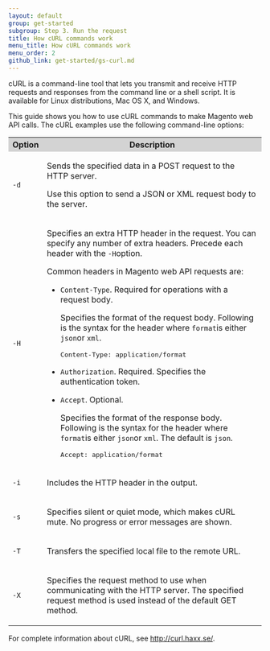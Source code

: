 ```yaml
---
layout: default
group: get-started
subgroup: Step 3. Run the request
title: How cURL commands work
menu_title: How cURL commands work
menu_order: 2
github_link: get-started/gs-curl.md
---
```


<p>cURL is a command-line tool that lets you transmit and receive HTTP requests and
   responses from the command line or a shell script. It is available for Linux distributions,
   Mac OS X, and Windows.
</p>
<p>This guide shows you how to use cURL commands to make Magento web API calls. The cURL examples
   use the following command-line options:
</p>
<table style="width:100%">
   <tr bgcolor="lightgray">
      <th>Option</th>
      <th>Description</th>
   </tr>
   <tr>
      <td>
         <p>
            <code>-d</code>
         </p>
      </td>
      <td>
         <p>Sends the specified data in a POST request to the HTTP server.</p>
         <p>Use this option to send a JSON or XML request body to the server.</p>
      </td>
   </tr>
   <tr>
      <td>
         <p>
            <code>-H</code>
         </p>
      </td>
      <td>
         <p>Specifies an extra HTTP header in the request. You can specify any number of extra
            headers. Precede each header with the
            <code>-H</code>option.
         </p>
         <p>Common headers in Magento web API requests are:</p>
         <ul>
            <li>
               <p>
                  <code>Content-Type</code>. Required for operations with a request body.
               </p>
               <p>Specifies the format of the request body. Following is the syntax for the header
                  where
                  <code>format</code>is either
                  <code>json</code>or
                  <code>xml</code>.
               </p>
               <pre>Content-Type: application/format</pre>
            </li>
            <li>
               <p>
                  <code>Authorization</code>. Required. Specifies the authentication token.
               </p>
            </li>
            <li>
               <p>
                  <code>Accept</code>. Optional.
               </p>
               <p>Specifies the format of the response body. Following is the syntax for the header
                  where
                  <code>format</code>is either
                  <code>json</code>or
                  <code>xml</code>. The default is
                  <code>json</code>.
               </p>
               <pre>Accept: application/format</pre>
            </li>
         </ul>
      </td>
   </tr>
   <tr>
      <td>
         <p>
            <code>-i</code>
         </p>
      </td>
      <td>
         <p>Includes the HTTP header in the output.</p>
      </td>
   </tr>
   <tr>
      <td>
         <p>
            <code>-s</code>
         </p>
      </td>
      <td>
         <p>Specifies silent or quiet mode, which makes cURL mute. No progress or error messages
            are shown.
         </p>
      </td>
   </tr>
   <tr>
      <td>
         <p>
            <code>-T</code>
         </p>
      </td>
      <td>
         <p>Transfers the specified local file to the remote URL.</p>
      </td>
   </tr>
   <tr>
      <td>
         <p>
            <code>-X</code>
         </p>
      </td>
      <td>
         <p>Specifies the request method to use when communicating with the HTTP server. The
            specified request method is used instead of the default GET method.
         </p>
      </td>
   </tr>
</table>
<p>For complete information about cURL, see
   <a href="http://curl.haxx.se/" target="_top">http://curl.haxx.se/</a>.
</p>






